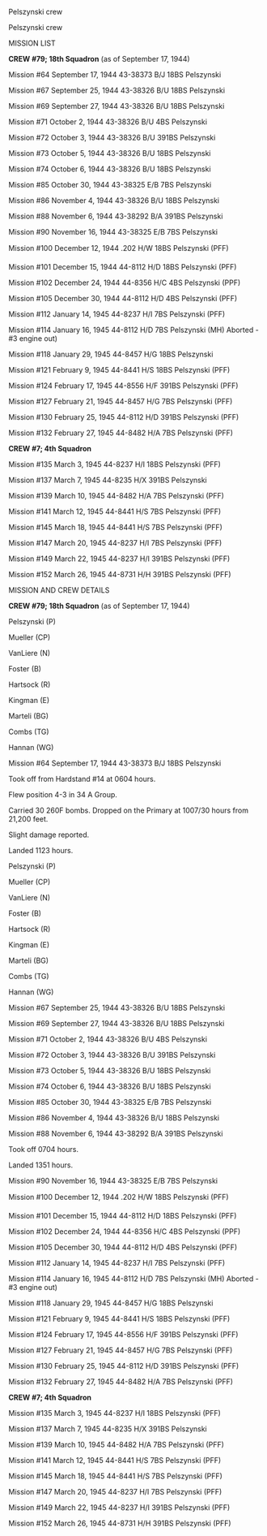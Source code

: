 





Pelszynski crew






 




Pelszynski crew

MISSION LIST

**CREW #79; 18th Squadron** (as of September 17, 1944\)

Mission #64 September 17, 1944 43-38373 B/J 18BS Pelszynski

Mission #67 September 25, 1944 43-38326 B/U 18BS Pelszynski

Mission #69 September 27, 1944 43-38326 B/U 18BS Pelszynski

Mission #71 October 2, 1944 43-38326 B/U 4BS Pelszynski

Mission #72 October 3, 1944 43-38326 B/U 391BS Pelszynski

Mission #73 October 5, 1944 43-38326 B/U 18BS Pelszynski

Mission #74 October 6, 1944 43-38326 B/U 18BS Pelszynski

Mission #85 October 30, 1944 43-38325 E/B 7BS Pelszynski

Mission #86 November 4, 1944 43-38326 B/U 18BS Pelszynski

Mission #88 November 6, 1944 43-38292 B/A 391BS Pelszynski

Mission #90 November 16, 1944 43-38325 E/B 7BS Pelszynski

Mission #100 December 12, 1944 .202 H/W 18BS Pelszynski
(PFF)

Mission #101 December 15, 1944 44-8112 H/D 18BS Pelszynski
(PFF)

Mission #102 December 24, 1944 44-8356 H/C 4BS Pelszynski
(PPF)

Mission #105 December 30, 1944 44-8112 H/D 4BS Pelszynski
(PFF)

Mission #112 January 14, 1945 44-8237 H/I 7BS Pelszynski
(PFF)

Mission #114 January 16, 1945 44-8112 H/D 7BS Pelszynski
(MH)
Aborted \- #3 engine out)

Mission #118 January 29, 1945 44-8457 H/G 18BS Pelszynski

Mission #121 February 9, 1945 44-8441 H/S 18BS Pelszynski
(PFF)

Mission #124 February 17, 1945 44-8556 H/F 391BS Pelszynski
(PFF)

Mission #127 February 21, 1945 44-8457 H/G 7BS Pelszynski
(PFF)

Mission #130 February 25, 1945 44-8112 H/D 391BS Pelszynski
(PFF)

Mission #132 February 27, 1945 44-8482 H/A 7BS Pelszynski
(PFF)

**CREW #7; 4th Squadron**

Mission #135 March 3, 1945 44-8237 H/I 18BS Pelszynski (PFF)

Mission #137 March 7, 1945 44-8235 H/X 391BS Pelszynski

Mission #139 March 10, 1945 44-8482 H/A 7BS Pelszynski (PFF)

Mission #141 March 12, 1945 44-8441 H/S 7BS Pelszynski (PFF)

Mission #145 March 18, 1945 44-8441 H/S 7BS Pelszynski (PFF)

Mission #147 March 20, 1945 44-8237 H/I 7BS Pelszynski (PFF)

Mission #149 March 22, 1945 44-8237 H/I 391BS Pelszynski
(PFF)

Mission #152 March 26, 1945 44-8731 H/H 391BS Pelszynski
(PFF)

MISSION AND CREW DETAILS

**CREW #79; 18th Squadron** (as of September 17, 1944\)

Pelszynski (P)

Mueller (CP)

VanLiere (N)

Foster (B)

Hartsock (R)

Kingman (E)

Marteli (BG)

Combs (TG)

Hannan (WG)

Mission #64 September 17, 1944 43-38373 B/J 18BS Pelszynski

Took off from Hardstand #14 at 0604 hours.

Flew position 4-3 in 34 A Group.

Carried 30 260F bombs. Dropped on the Primary at 1007/30
hours from 21,200 feet.

Slight damage reported.

Landed 1123 hours.

Pelszynski (P)

Mueller (CP)

VanLiere (N)

Foster (B)

Hartsock (R)

Kingman (E)

Marteli (BG)

Combs (TG)

Hannan (WG)

Mission #67 September 25, 1944 43-38326 B/U 18BS Pelszynski

Mission #69 September 27, 1944 43-38326 B/U 18BS Pelszynski

Mission #71 October 2, 1944 43-38326 B/U 4BS Pelszynski

Mission #72 October 3, 1944 43-38326 B/U 391BS Pelszynski

Mission #73 October 5, 1944 43-38326 B/U 18BS Pelszynski

Mission #74 October 6, 1944 43-38326 B/U 18BS Pelszynski

Mission #85 October 30, 1944 43-38325 E/B 7BS Pelszynski

Mission #86 November 4, 1944 43-38326 B/U 18BS Pelszynski

Mission #88 November 6, 1944 43-38292 B/A 391BS Pelszynski

Took off 0704 hours.

Landed 1351 hours.

Mission #90 November 16, 1944 43-38325 E/B 7BS Pelszynski

Mission #100 December 12, 1944 .202 H/W 18BS Pelszynski
(PFF)

Mission #101 December 15, 1944 44-8112 H/D 18BS Pelszynski
(PFF)

Mission #102 December 24, 1944 44-8356 H/C 4BS Pelszynski
(PPF)

Mission #105 December 30, 1944 44-8112 H/D 4BS Pelszynski
(PFF)

Mission #112 January 14, 1945 44-8237 H/I 7BS Pelszynski
(PFF)

Mission #114 January 16, 1945 44-8112 H/D 7BS Pelszynski
(MH)
Aborted \- #3 engine out)

Mission #118 January 29, 1945 44-8457 H/G 18BS Pelszynski

Mission #121 February 9, 1945 44-8441 H/S 18BS Pelszynski
(PFF)

Mission #124 February 17, 1945 44-8556 H/F 391BS Pelszynski
(PFF)

Mission #127 February 21, 1945 44-8457 H/G 7BS Pelszynski
(PFF)

Mission #130 February 25, 1945 44-8112 H/D 391BS Pelszynski
(PFF)

Mission #132 February 27, 1945 44-8482 H/A 7BS Pelszynski
(PFF)

**CREW #7; 4th Squadron**

Mission #135 March 3, 1945 44-8237 H/I 18BS Pelszynski (PFF)

Mission #137 March 7, 1945 44-8235 H/X 391BS Pelszynski

Mission #139 March 10, 1945 44-8482 H/A 7BS Pelszynski (PFF)

Mission #141 March 12, 1945 44-8441 H/S 7BS Pelszynski (PFF)

Mission #145 March 18, 1945 44-8441 H/S 7BS Pelszynski (PFF)

Mission #147 March 20, 1945 44-8237 H/I 7BS Pelszynski (PFF)

Mission #149 March 22, 1945 44-8237 H/I 391BS Pelszynski (PFF)

Mission #152 March 26, 1945 44-8731 H/H 391BS Pelszynski
(PFF)




